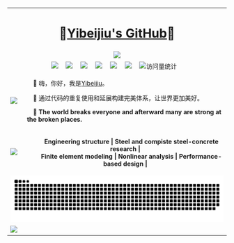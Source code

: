 <!-- Github profile -->
<table>   <!-- 表格开始 -->
  <tr>       <!--  -->
	  <td colspan="3" align="center" valign="center">
      <h1 style="text-align: center;">🌱<a href="https://github.com/zpy1160390580/">Yibeijiu's GitHub</a>🌱</h1>
    </td>
	</tr>
  <tr>     <!-- dynamic typing effect 动态打字效果 -->
	  <td colspan="3" align="center" valign="center">
      <a href="https://zpy1160390580.github.io/">
        <img src="https://readme-typing-svg.demolab.com?font=Fira+Code&pause=1000&width=435&lines=Every man has his value!;&center=true&size=27" />  
      </a>
    </td>
	</tr>
  <tr>  <!-- profile logo 个人资料徽标 -->
	  <td colspan="3" align="center" valign="center">
      <a href="https://github.com/zpy1160390580" target="_blank" rel="noopener"><img src="https://img.shields.io/badge/GitHub-仓库-000000" /></a>&emsp;
      <a href="http://www.youtube.com/@user-gx4kb5hr3n" target="_blank" rel="noopener"><img src="https://img.shields.io/badge/YouTube-油管-c32136" /></a>&emsp;
      <a href="https://www.cnblogs.com/yibeijiu" target="_blank" rel="noopener"><img src="https://img.shields.io/badge/Website-博客-8c36db" /></a>&emsp;
      <a href="https://cdn.jsdelivr.net/gh/zpy1160390580/ybj-PicGo-picture-bed/images/OfficialAccounts/operate/查找公众号.png" target="_blank" rel="noopener"><img src="https://img.shields.io/badge/WeChat-公众号-07c160" /></a>&emsp;
      <a href="https://link3.cc/yibeijiu" target="_blank" rel="noopener"><img src="https://img.shields.io/badge/Card-名片-0066ff" /></a>&emsp;
      <a href="https://space.bilibili.com/386220789" target="_blank" rel="noopener"><img src="https://img.shields.io/badge/Bilibili-B站-ff69b4" /></a>&emsp;
      <!-- visitor -->
      <img src="https://komarev.com/ghpvc/?username=zpy1160390580&label=Views&color=orange&style=flat" alt="访问量统计" />&emsp;
    </td>
	</tr>
	<tr>
    <td align="left" valign="center"><img height="100px" src="https://avatars.githubusercontent.com/u/101700134?v=4"/></td>
	  <td colspan="2" align="left" valign="center">
      <p>&emsp;🤺 嗨，你好，我是<a href="https://github.com/zpy1160390580/">Yibeijiu</a>。</p>
      <p>&emsp;🤺 通过代码的重复使用和延展构建完美体系，让世界更加美好。</p>
      <p>&emsp;🤺 <strong>The world breaks everyone and afterward many are strong at the broken places.</strong></p></td>
	</tr>
  <tr>  <!-- 专业方向 -->
    <td align="left" valign="center"><picture>
        <source media="(prefers-color-scheme: dark)" srcset="https://cdn.jsdelivr.net/gh/zpy1160390580/zpy1160390580/Picture/coding.gif" height="100px" />
        <source media="(prefers-color-scheme: light)" srcset="https://cdn.jsdelivr.net/gh/zpy1160390580/zpy1160390580/Picture/developer.svg" height="100px" />
        <img src="https://cdn.jsdelivr.net/gh/zpy1160390580/zpy1160390580/Picture/coding.gif" />
      </picture></td><!-- knock code pictures 敲代码的图片 -->
	  <td colspan="2" align="center" valign="center">
      <p>&emsp;&emsp;<strong>Engineering structure | Steel and compiste steel-concrete research | <br>
         &emsp;&emsp;Finite element modeling | Nonlinear analysis | Performance-based design |</strong></p>
    </td>
	</tr>
  <tr align="left" valign="center">  
	  <td colspan="3"><picture>
        <source media="(prefers-color-scheme: dark)" srcset="https://raw.githubusercontent.com/zpy1160390580/zpy1160390580/output/github-contribution-grid-snake-dark.svg" />
        <source media="(prefers-color-scheme: light)" srcset="https://raw.githubusercontent.com/zpy1160390580/zpy1160390580/output/github-contribution-grid-snake.svg" />
        <img alt="github contribution grid snake animation" src="https://raw.githubusercontent.com/zpy1160390580/zpy1160390580/output/github-contribution-grid-snake.svg" />
      </picture></td><!-- Snake Code Contribution Map 贪吃蛇代码贡献图 -->
	</tr>
  <tr align="left" valign="center">  <!-- GitHub状态 -->
	  <td colspan="3"><img height="180em" src="https://github-readme-stats-sigma-five.vercel.app/api?username=zpy1160390580&&show_icons=true&title_color=ffffff&icon_color=ffdc40&text_color=ffffff&bg_color=151515"></td>
	</tr>
</table>




